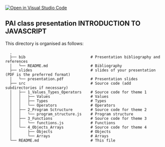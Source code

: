 [![Open in Visual Studio Code](https://classroom.github.com/assets/open-in-vscode-f059dc9a6f8d3a56e377f745f24479a46679e63a5d9fe6f495e02850cd0d8118.svg)](https://classroom.github.com/online_ide?assignment_repo_id=7080839&assignment_repo_type=AssignmentRepo)
## PAI class presentation INTRODUCTION TO JAVASCRIPT
This directory is organised as follows:

      .
      ├── bib                             # Presentation bibliography and references
      │   └── README.md                   # Bibliography
      ├── slides                          # slides of your presentation (PDF is the preferred format)
      │   └── presentation.pdf            # Presentation slides
      ├── src                             # Source code (add subdirectories if necessary) 
      │   ├── 1_Values_Types_Operators    # Source code for theme 1
      │   │   ├── Values                  # Values
      │   │   ├── Types                   # Types
      │   │   └── Operators               # Operators
      │   ├── 2_Program Sctructure        # Source code for theme 2 
      │   │   └── program_structure.js    # Program structure
      │   ├── 3_Functions                 # Source code for theme 3
      │   │   └── functions.js            # Functions
      │   └── 4_Objects_Arrays            # Source code for theme 4
      │       ├── Objects                 # Objects
      │       └── Arrays                  # Arrays
      └── README.md                       # This file
